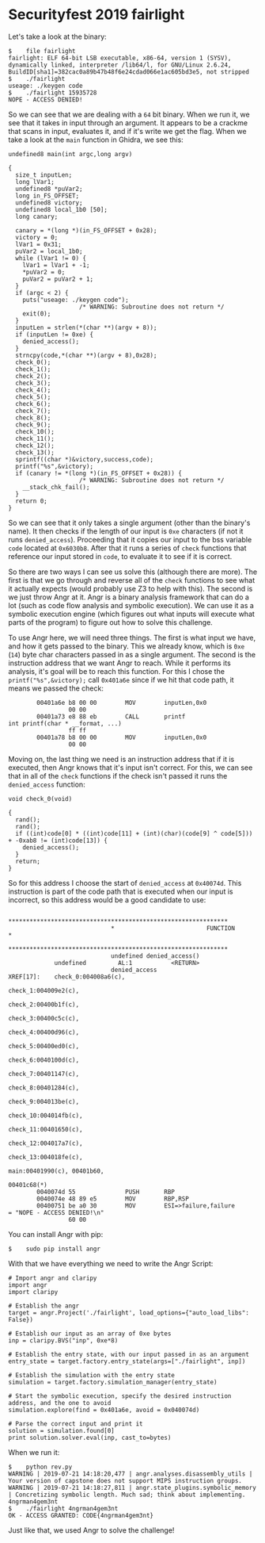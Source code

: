 # Securityfest 2019 fairlight

Let's take a look at the binary:

```
$    file fairlight
fairlight: ELF 64-bit LSB executable, x86-64, version 1 (SYSV), dynamically linked, interpreter /lib64/l, for GNU/Linux 2.6.24, BuildID[sha1]=382cac0a89b47b48f6e24cdad066e1ac605bd3e5, not stripped
$    ./fairlight
useage: ./keygen code
$    ./fairlight 15935728
NOPE - ACCESS DENIED!
```

So we can see that we are dealing with a `64` bit binary. When we run it, we see that it takes in input through an argument. It appears to be a crackme that scans in input, evaluates it, and if it's write we get the flag. When we take a look at the `main` function in Ghidra, we see this:

```
undefined8 main(int argc,long argv)

{
  size_t inputLen;
  long lVar1;
  undefined8 *puVar2;
  long in_FS_OFFSET;
  undefined8 victory;
  undefined8 local_1b0 [50];
  long canary;
 
  canary = *(long *)(in_FS_OFFSET + 0x28);
  victory = 0;
  lVar1 = 0x31;
  puVar2 = local_1b0;
  while (lVar1 != 0) {
    lVar1 = lVar1 + -1;
    *puVar2 = 0;
    puVar2 = puVar2 + 1;
  }
  if (argc < 2) {
    puts("useage: ./keygen code");
                    /* WARNING: Subroutine does not return */
    exit(0);
  }
  inputLen = strlen(*(char **)(argv + 8));
  if (inputLen != 0xe) {
    denied_access();
  }
  strncpy(code,*(char **)(argv + 8),0x28);
  check_0();
  check_1();
  check_2();
  check_3();
  check_4();
  check_5();
  check_6();
  check_7();
  check_8();
  check_9();
  check_10();
  check_11();
  check_12();
  check_13();
  sprintf((char *)&victory,success,code);
  printf("%s",&victory);
  if (canary != *(long *)(in_FS_OFFSET + 0x28)) {
                    /* WARNING: Subroutine does not return */
    __stack_chk_fail();
  }
  return 0;
}
```

So we can see that it only takes a single argument (other than the binary's name). It then checks if the length of our input is `0xe` characters (if not it runs `denied_access`). Proceeding that it copies our input to the bss variable `code` located at `0x6030b8`. After that it runs a series of `check` functions that reference our input stored in `code`, to evaluate it to see if it is correct.

So there are two ways I can see us solve this (although there are more). The first is that we go through and reverse all of the `check` functions to see what it actually expects (would probably use Z3 to help with this). The second is we just throw Angr at it. Angr is a binary analysis framework that can do a lot (such as code flow analysis and symbolic execution). We can use it as a symbolic execution engine (which figures out what inputs will execute what parts of the program) to figure out how to solve this challenge.

To use Angr here, we will need three things. The first is what input we have, and how it gets passed to the binary. This we already know, which is `0xe` (`14`) byte char characters passed in as a single argument. The second is the instruction address that we want Angr to reach. While it performs its analysis, it's goal will be to reach this function. For this I chose the `printf("%s",&victory);` call `0x401a6e` since if we hit that code path, it means we passed the check:

```
        00401a6e b8 00 00        MOV        inputLen,0x0
                 00 00
        00401a73 e8 88 eb        CALL       printf                                           int printf(char * __format, ...)
                 ff ff
        00401a78 b8 00 00        MOV        inputLen,0x0
                 00 00
```

Moving on, the last thing we need is an instruction address that if it is executed, then Angr knows that it's input isn't correct. For this, we can see that in all of the `check` functions if the check isn't passed it runs the `denied_access` function:

```
void check_0(void)

{
  rand();
  rand();
  if ((int)code[0] * ((int)code[11] + (int)(char)(code[9] ^ code[5])) + -0xab8 != (int)code[13]) {
    denied_access();
  }
  return;
}
```

So for this address I choose the start of `denied_access` at `0x40074d`. This instruction is part of the code path that is executed when our input is incorrect, so this address would be a good candidate to use:

```
                             **************************************************************
                             *                          FUNCTION                          *
                             **************************************************************
                             undefined denied_access()
             undefined         AL:1           <RETURN>
                             denied_access                                   XREF[17]:    check_0:004008a6(c),
                                                                                          check_1:004009e2(c),
                                                                                          check_2:00400b1f(c),
                                                                                          check_3:00400c5c(c),
                                                                                          check_4:00400d96(c),
                                                                                          check_5:00400ed0(c),
                                                                                          check_6:0040100d(c),
                                                                                          check_7:00401147(c),
                                                                                          check_8:00401284(c),
                                                                                          check_9:004013be(c),
                                                                                          check_10:004014fb(c),
                                                                                          check_11:00401650(c),
                                                                                          check_12:004017a7(c),
                                                                                          check_13:004018fe(c),
                                                                                          main:00401990(c), 00401b60,
                                                                                          00401c68(*)  
        0040074d 55              PUSH       RBP
        0040074e 48 89 e5        MOV        RBP,RSP
        00400751 be a0 30        MOV        ESI=>failure,failure                             = "NOPE - ACCESS DENIED!\n"
                 60 00
```

You can install Angr with pip:
```
$    sudo pip install angr
```

With that we have everything we need to write the Angr Script:

```
# Import angr and claripy
import angr
import claripy

# Establish the angr
target = angr.Project('./fairlight', load_options={"auto_load_libs": False})

# Establish our input as an array of 0xe bytes
inp = claripy.BVS("inp", 0xe*8)

# Establish the entry state, with our input passed in as an argument
entry_state = target.factory.entry_state(args=["./fairlight", inp])

# Establish the simulation with the entry state
simulation = target.factory.simulation_manager(entry_state)

# Start the symbolic execution, specify the desired instruction address, and the one to avoid
simulation.explore(find = 0x401a6e, avoid = 0x040074d)

# Parse the correct input and print it
solution = simulation.found[0]
print solution.solver.eval(inp, cast_to=bytes)
```

When we run it:
```
$    python rev.py
WARNING | 2019-07-21 14:18:20,477 | angr.analyses.disassembly_utils | Your version of capstone does not support MIPS instruction groups.
WARNING | 2019-07-21 14:18:27,811 | angr.state_plugins.symbolic_memory | Concretizing symbolic length. Much sad; think about implementing.
4ngrman4gem3nt
$    ./fairlight 4ngrman4gem3nt
OK - ACCESS GRANTED: CODE{4ngrman4gem3nt}
```

Just like that, we used Angr to solve the challenge!